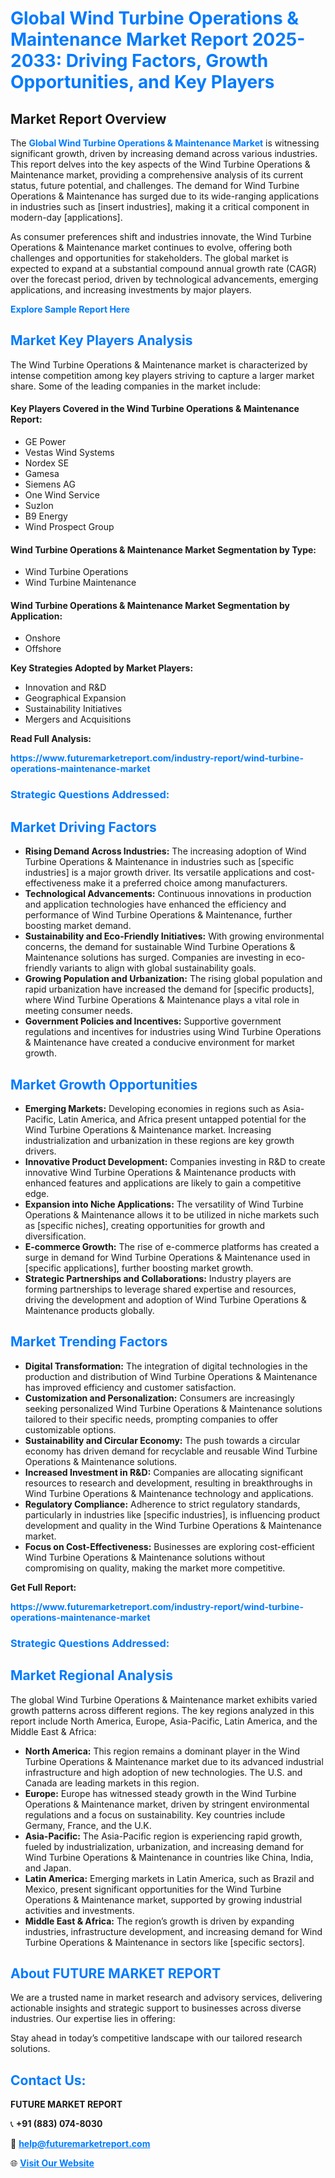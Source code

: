 <h1 style="color: #007BFF;">Global Wind Turbine Operations & Maintenance Market Report 2025-2033: Driving Factors, Growth Opportunities, and Key Players</h1>

<section id="overview">
<h2>Market Report Overview</h2>
<p>The <a href="https://www.futuremarketreport.com/industry-report/wind-turbine-operations-maintenance-market" style="color: #007BFF; text-decoration: none;"><strong>Global Wind Turbine Operations & Maintenance Market</strong></a> is witnessing significant growth, driven by increasing demand across various industries. This report delves into the key aspects of the Wind Turbine Operations & Maintenance market, providing a comprehensive analysis of its current status, future potential, and challenges. The demand for Wind Turbine Operations & Maintenance has surged due to its wide-ranging applications in industries such as [insert industries], making it a critical component in modern-day [applications].</p>
<p>As consumer preferences shift and industries innovate, the Wind Turbine Operations & Maintenance market continues to evolve, offering both challenges and opportunities for stakeholders. The global market is expected to expand at a substantial compound annual growth rate (CAGR) over the forecast period, driven by technological advancements, emerging applications, and increasing investments by major players.</p>
</section>

<section id="overview">
<p><a href="https://www.futuremarketreport.com/request-sample/reportId=99307" style="color: #007BFF; text-decoration: none;"><strong>Explore Sample Report Here</strong></a></p>
</section>

<section id="key-players">
<h2 style="color: #007BFF;">Market Key Players Analysis</h2>
<p>The Wind Turbine Operations & Maintenance market is characterized by intense competition among key players striving to capture a larger market share. Some of the leading companies in the market include:</p>
<h4>Key Players Covered in the Wind Turbine Operations & Maintenance Report:</h4>
<ul><li>GE Power</li><li>Vestas Wind Systems</li><li>Nordex SE</li><li>Gamesa</li><li>Siemens AG</li><li>One Wind Service</li><li>Suzlon</li><li>B9 Energy</li><li>Wind Prospect Group</li></ul>
<h4>Wind Turbine Operations & Maintenance Market Segmentation by Type:</h4>
<ul><li>Wind Turbine Operations</li><li>Wind Turbine Maintenance</li></ul>

<h4>Wind Turbine Operations & Maintenance Market Segmentation by Application:</h4>
<ul><li>Onshore</li><li>Offshore</li></ul>
<p><strong>Key Strategies Adopted by Market Players:</strong></p>
<ul>
<li>Innovation and R&D</li>
<li>Geographical Expansion</li>
<li>Sustainability Initiatives</li>
<li>Mergers and Acquisitions</li>
</ul>
</section>

<section>
<p><strong>Read Full Analysis: </strong></p><a href="https://www.futuremarketreport.com/industry-report/wind-turbine-operations-maintenance-market" style="color: #007BFF; text-decoration: none;"><strong>https://www.futuremarketreport.com/industry-report/wind-turbine-operations-maintenance-market</strong></a>
<h3 style="color: #007BFF;">Strategic Questions Addressed:</h3>
</section>

<section id="driving-factors">
<h2 style="color: #007BFF;">Market Driving Factors</h2>
<ul>
<li><strong>Rising Demand Across Industries:</strong> The increasing adoption of Wind Turbine Operations & Maintenance in industries such as [specific industries] is a major growth driver. Its versatile applications and cost-effectiveness make it a preferred choice among manufacturers.</li>
<li><strong>Technological Advancements:</strong> Continuous innovations in production and application technologies have enhanced the efficiency and performance of Wind Turbine Operations & Maintenance, further boosting market demand.</li>
<li><strong>Sustainability and Eco-Friendly Initiatives:</strong> With growing environmental concerns, the demand for sustainable Wind Turbine Operations & Maintenance solutions has surged. Companies are investing in eco-friendly variants to align with global sustainability goals.</li>
<li><strong>Growing Population and Urbanization:</strong> The rising global population and rapid urbanization have increased the demand for [specific products], where Wind Turbine Operations & Maintenance plays a vital role in meeting consumer needs.</li>
<li><strong>Government Policies and Incentives:</strong> Supportive government regulations and incentives for industries using Wind Turbine Operations & Maintenance have created a conducive environment for market growth.</li>
</ul>
</section>

<section id="growth-opportunities">
<h2 style="color: #007BFF;">Market Growth Opportunities</h2>
<ul>
<li><strong>Emerging Markets:</strong> Developing economies in regions such as Asia-Pacific, Latin America, and Africa present untapped potential for the Wind Turbine Operations & Maintenance market. Increasing industrialization and urbanization in these regions are key growth drivers.</li>
<li><strong>Innovative Product Development:</strong> Companies investing in R&D to create innovative Wind Turbine Operations & Maintenance products with enhanced features and applications are likely to gain a competitive edge.</li>
<li><strong>Expansion into Niche Applications:</strong> The versatility of Wind Turbine Operations & Maintenance allows it to be utilized in niche markets such as [specific niches], creating opportunities for growth and diversification.</li>
<li><strong>E-commerce Growth:</strong> The rise of e-commerce platforms has created a surge in demand for Wind Turbine Operations & Maintenance used in [specific applications], further boosting market growth.</li>
<li><strong>Strategic Partnerships and Collaborations:</strong> Industry players are forming partnerships to leverage shared expertise and resources, driving the development and adoption of Wind Turbine Operations & Maintenance products globally.</li>
</ul>
</section>

<section id="trending-factors">
<h2 style="color: #007BFF;">Market Trending Factors</h2>
<ul>
<li><strong>Digital Transformation:</strong> The integration of digital technologies in the production and distribution of Wind Turbine Operations & Maintenance has improved efficiency and customer satisfaction.</li>
<li><strong>Customization and Personalization:</strong> Consumers are increasingly seeking personalized Wind Turbine Operations & Maintenance solutions tailored to their specific needs, prompting companies to offer customizable options.</li>
<li><strong>Sustainability and Circular Economy:</strong> The push towards a circular economy has driven demand for recyclable and reusable Wind Turbine Operations & Maintenance solutions.</li>
<li><strong>Increased Investment in R&D:</strong> Companies are allocating significant resources to research and development, resulting in breakthroughs in Wind Turbine Operations & Maintenance technology and applications.</li>
<li><strong>Regulatory Compliance:</strong> Adherence to strict regulatory standards, particularly in industries like [specific industries], is influencing product development and quality in the Wind Turbine Operations & Maintenance market.</li>
<li><strong>Focus on Cost-Effectiveness:</strong> Businesses are exploring cost-efficient Wind Turbine Operations & Maintenance solutions without compromising on quality, making the market more competitive.</li>
</ul>
</section>

<section>
<p><strong>Get Full Report: </strong></p><a href="https://www.futuremarketreport.com/industry-report/wind-turbine-operations-maintenance-market" style="color: #007BFF; text-decoration: none;"><strong>https://www.futuremarketreport.com/industry-report/wind-turbine-operations-maintenance-market</strong></a>
<h3 style="color: #007BFF;">Strategic Questions Addressed:</h3>
</section>


<section id="regional-analysis">
<h2 style="color: #007BFF;">Market Regional Analysis</h2>
<p>The global Wind Turbine Operations & Maintenance market exhibits varied growth patterns across different regions. The key regions analyzed in this report include North America, Europe, Asia-Pacific, Latin America, and the Middle East & Africa:</p>
<ul>
<li><strong>North America:</strong> This region remains a dominant player in the Wind Turbine Operations & Maintenance market due to its advanced industrial infrastructure and high adoption of new technologies. The U.S. and Canada are leading markets in this region.</li>
<li><strong>Europe:</strong> Europe has witnessed steady growth in the Wind Turbine Operations & Maintenance market, driven by stringent environmental regulations and a focus on sustainability. Key countries include Germany, France, and the U.K.</li>
<li><strong>Asia-Pacific:</strong> The Asia-Pacific region is experiencing rapid growth, fueled by industrialization, urbanization, and increasing demand for Wind Turbine Operations & Maintenance in countries like China, India, and Japan.</li>
<li><strong>Latin America:</strong> Emerging markets in Latin America, such as Brazil and Mexico, present significant opportunities for the Wind Turbine Operations & Maintenance market, supported by growing industrial activities and investments.</li>
<li><strong>Middle East & Africa:</strong> The region’s growth is driven by expanding industries, infrastructure development, and increasing demand for Wind Turbine Operations & Maintenance in sectors like [specific sectors].</li>
</ul>
</section>

<footer>
<h2 style="color: #007BFF;">About FUTURE MARKET REPORT</h2>
<p>We are a trusted name in market research and advisory services, delivering actionable insights and strategic support to businesses across diverse industries. Our expertise lies in offering:</p>

<p>Stay ahead in today’s competitive landscape with our tailored research solutions.</p>

<h2 style="color: #007BFF;">Contact Us:</h2>
<p><strong>FUTURE MARKET REPORT</strong></p>
<p>📞 <strong>+91 (883) 074-8030</strong></p>
<p>📧 <strong><a href="mailto:help@futuremarketreport.com" style="color: #007BFF;">help@futuremarketreport.com</a></strong></p>
<p>🌐 <strong><a href="https://www.futuremarketreport.com/" style="color: #007BFF;">Visit Our Website</a></strong></p>
</footer>